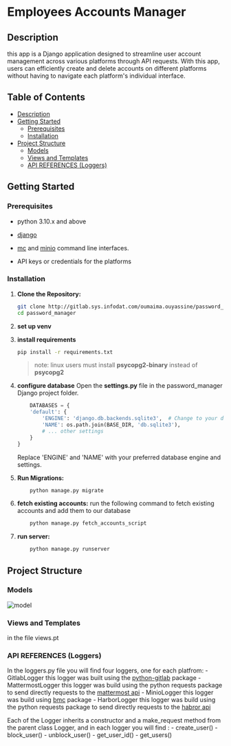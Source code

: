 # **Employees Accounts Manager** 

## Description 
this app is a Django application designed to streamline user account management across various platforms through API requests. With this app,
users can efficiently create and delete accounts on different platforms without having to navigate each platform's individual interface.

## Table of Contents
- [Description](#Description)
- [Getting Started](#getting-started)
    - [Prerequisites](#prerequisites)
    - [Installation](#installation)
- [Project Structure](#usage)
    - [Models](#models)
    - [Views and Templates](#views-templates)
    - [API REFERENCES (Loggers)](#api-references-loggers)


## Getting Started 

### Prerequisites 
- python 3.10.x and above
- [django](https://docs.djangoproject.com/en/4.2/topics/install/)
- [mc](https://min.io/docs/minio/linux/reference/minio-mc.html#install-mc) and [minio](https://min.io/docs/minio/linux/index.html#quickstart-for-linux?ref=gh) command line interfaces.
    
- API keys or credentials for the platforms

### Installation 
1. **Clone the Repository:**

   ```sh
   git clone http://gitlab.sys.infodat.com/oumaima.ouyassine/password_manager.git
   cd password_manager
   

2. **set up venv**

3. **install requirements**
    ```sh
    pip install -r requirements.txt
    ```
    > note: linux users must install **psycopg2-binary** instead of **psycopg2**

4. **configure database**
    Open the **settings.py** file in the password_manager Django project folder.
    ```python
        DATABASES = {
        'default': {
            'ENGINE': 'django.db.backends.sqlite3',  # Change to your desired database engine
            'NAME': os.path.join(BASE_DIR, 'db.sqlite3'),
            # ... other settings
        }
    }
    ```
    Replace 'ENGINE' and 'NAME' with your preferred database engine and settings.

5. **Run Migrations:**
    ```sh
        python manage.py migrate

6. **fetch existing accounts:**
    run the following command to fetch existing accounts and add them to our database

    ```sh
        python manage.py fetch_accounts_script

7. **run server:**
    ```sh
        python manage.py runserver


## **Project Structure**
### Models
![model](assets/images/diagram.png)

### Views and Templates

in the file views.pt

### **API REFERENCES (Loggers)** 

In the loggers.py file you will find four loggers, one for each platfrom:
    - GitlabLogger 
        this logger was built using the [python-gitlab](https://python-gitlab.readthedocs.io/en/stable/index.html) package 
    - MattermostLogger
        this logger was build using the python requests package to send directly requests to the [mattermost api](https://api.mattermost.com/#tag/introduction)
    - MinioLogger
        this logger was build using [bmc](https://big-mama-tech.gitlab.io/bmc/) package 
    - HarborLogger
        this logger was build using the python requests package to send directly requests to the [habror api](https://github.com/goharbor/harbor/blob/main/api/v2.0/swagger.yaml)


Each of the Logger inherits a constructor and a make_request method from the parent class Logger, and in each logger you will find :
    - create_user() 
    - block_user()
    - unblock_user()
    - get_user_id()
    - get_users()



